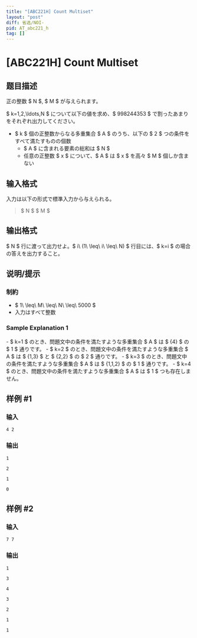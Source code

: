 ```yaml
---
title: "[ABC221H] Count Multiset"
layout: "post"
diff: 省选/NOI-
pid: AT_abc221_h
tag: []
---
```


# [ABC221H] Count Multiset

## 题目描述

[problemUrl]: https://atcoder.jp/contests/abc221/tasks/abc221_h

正の整数 $ N $, $ M $ が与えられます。

$ k=1,2,\ldots,N $ について以下の値を求め、$ 998244353 $ で割ったあまりをそれぞれ出力してください。

- $ k $ 個の正整数からなる多重集合 $ A $ のうち、以下の $ 2 $ つの条件をすべて満たすものの個数
  - $ A $ に含まれる要素の総和は $ N $
  - 任意の正整数 $ x $ について、$ A $ は $ x $ を高々 $ M $ 個しか含まない

## 输入格式

入力は以下の形式で標準入力から与えられる。

> $ N $ $ M $

## 输出格式

$ N $ 行に渡って出力せよ。$ i\ (1\ \leq\ i\ \leq\ N) $ 行目には、$ k=i $ の場合の答えを出力すること。

## 说明/提示

### 制約

- $ 1\ \leq\ M\ \leq\ N\ \leq\ 5000 $
- 入力はすべて整数

### Sample Explanation 1

\- $ k=1 $ のとき、問題文中の条件を満たすような多重集合 $ A $ は $ \{4\} $ の $ 1 $ 通りです。 - $ k=2 $ のとき、問題文中の条件を満たすような多重集合 $ A $ は $ \{1,3\} $ と $ \{2,2\} $ の $ 2 $ 通りです。 - $ k=3 $ のとき、問題文中の条件を満たすような多重集合 $ A $ は $ \{1,1,2\} $ の $ 1 $ 通りです。 - $ k=4 $ のとき、問題文中の条件を満たすような多重集合 $ A $ は $ 1 $ つも存在しません。

## 样例 #1

### 输入

```
4 2
```

### 输出

```
1
2
1
0
```

## 样例 #2

### 输入

```
7 7
```

### 输出

```
1
3
4
3
2
1
1
```

